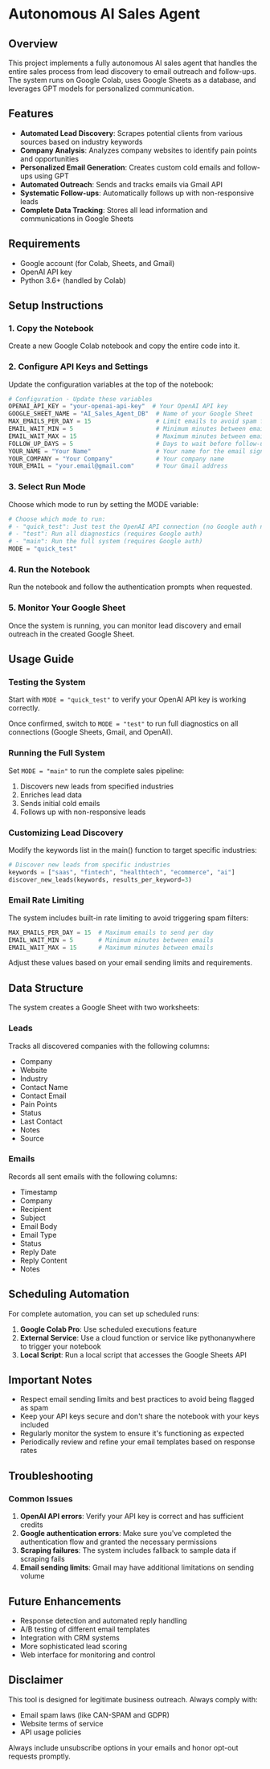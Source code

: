 # Autonomous AI Sales Agent

## Overview
This project implements a fully autonomous AI sales agent that handles the entire sales process from lead discovery to email outreach and follow-ups. The system runs on Google Colab, uses Google Sheets as a database, and leverages GPT models for personalized communication.

## Features

- **Automated Lead Discovery**: Scrapes potential clients from various sources based on industry keywords
- **Company Analysis**: Analyzes company websites to identify pain points and opportunities
- **Personalized Email Generation**: Creates custom cold emails and follow-ups using GPT
- **Automated Outreach**: Sends and tracks emails via Gmail API
- **Systematic Follow-ups**: Automatically follows up with non-responsive leads
- **Complete Data Tracking**: Stores all lead information and communications in Google Sheets

## Requirements

- Google account (for Colab, Sheets, and Gmail)
- OpenAI API key
- Python 3.6+ (handled by Colab)

## Setup Instructions

### 1. Copy the Notebook
Create a new Google Colab notebook and copy the entire code into it.

### 2. Configure API Keys and Settings
Update the configuration variables at the top of the notebook:

```python
# Configuration - Update these variables
OPENAI_API_KEY = "your-openai-api-key"  # Your OpenAI API key
GOOGLE_SHEET_NAME = "AI_Sales_Agent_DB"  # Name of your Google Sheet
MAX_EMAILS_PER_DAY = 15                  # Limit emails to avoid spam flags
EMAIL_WAIT_MIN = 5                       # Minimum minutes between emails
EMAIL_WAIT_MAX = 15                      # Maximum minutes between emails
FOLLOW_UP_DAYS = 5                       # Days to wait before follow-up
YOUR_NAME = "Your Name"                  # Your name for the email signature
YOUR_COMPANY = "Your Company"            # Your company name
YOUR_EMAIL = "your.email@gmail.com"      # Your Gmail address
```

### 3. Select Run Mode
Choose which mode to run by setting the MODE variable:

```python
# Choose which mode to run:
# - "quick_test": Just test the OpenAI API connection (no Google auth needed)
# - "test": Run all diagnostics (requires Google auth)
# - "main": Run the full system (requires Google auth)
MODE = "quick_test"
```

### 4. Run the Notebook
Run the notebook and follow the authentication prompts when requested.

### 5. Monitor Your Google Sheet
Once the system is running, you can monitor lead discovery and email outreach in the created Google Sheet.

## Usage Guide

### Testing the System
Start with `MODE = "quick_test"` to verify your OpenAI API key is working correctly.

Once confirmed, switch to `MODE = "test"` to run full diagnostics on all connections (Google Sheets, Gmail, and OpenAI).

### Running the Full System
Set `MODE = "main"` to run the complete sales pipeline:
1. Discovers new leads from specified industries
2. Enriches lead data
3. Sends initial cold emails
4. Follows up with non-responsive leads

### Customizing Lead Discovery
Modify the keywords list in the main() function to target specific industries:

```python
# Discover new leads from specific industries
keywords = ["saas", "fintech", "healthtech", "ecommerce", "ai"]
discover_new_leads(keywords, results_per_keyword=3)
```

### Email Rate Limiting
The system includes built-in rate limiting to avoid triggering spam filters:

```python
MAX_EMAILS_PER_DAY = 15  # Maximum emails to send per day
EMAIL_WAIT_MIN = 5       # Minimum minutes between emails
EMAIL_WAIT_MAX = 15      # Maximum minutes between emails
```

Adjust these values based on your email sending limits and requirements.

## Data Structure

The system creates a Google Sheet with two worksheets:

### Leads
Tracks all discovered companies with the following columns:
- Company
- Website
- Industry
- Contact Name
- Contact Email
- Pain Points
- Status
- Last Contact
- Notes
- Source

### Emails
Records all sent emails with the following columns:
- Timestamp
- Company
- Recipient
- Subject
- Email Body
- Email Type
- Status
- Reply Date
- Reply Content
- Notes

## Scheduling Automation

For complete automation, you can set up scheduled runs:

1. **Google Colab Pro**: Use scheduled executions feature
2. **External Service**: Use a cloud function or service like pythonanywhere to trigger your notebook
3. **Local Script**: Run a local script that accesses the Google Sheets API

## Important Notes

- Respect email sending limits and best practices to avoid being flagged as spam
- Keep your API keys secure and don't share the notebook with your keys included
- Regularly monitor the system to ensure it's functioning as expected
- Periodically review and refine your email templates based on response rates

## Troubleshooting

### Common Issues

1. **OpenAI API errors**: Verify your API key is correct and has sufficient credits
2. **Google authentication errors**: Make sure you've completed the authentication flow and granted the necessary permissions
3. **Scraping failures**: The system includes fallback to sample data if scraping fails
4. **Email sending limits**: Gmail may have additional limitations on sending volume

## Future Enhancements

- Response detection and automated reply handling
- A/B testing of different email templates
- Integration with CRM systems
- More sophisticated lead scoring
- Web interface for monitoring and control

## Disclaimer

This tool is designed for legitimate business outreach. Always comply with:
- Email spam laws (like CAN-SPAM and GDPR)
- Website terms of service
- API usage policies

Always include unsubscribe options in your emails and honor opt-out requests promptly.
